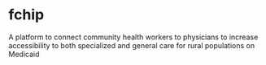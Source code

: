 # fchip
A platform to connect community health workers to physicians to increase accessibility to both specialized and general care for rural populations on Medicaid
